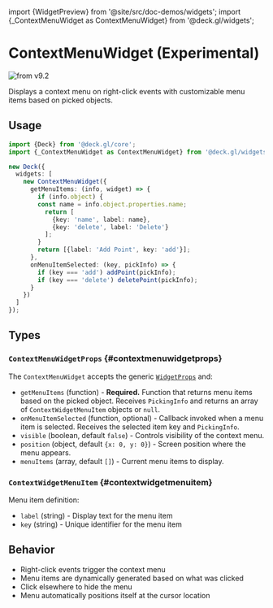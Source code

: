 import {WidgetPreview} from '@site/src/doc-demos/widgets';
import {_ContextMenuWidget as ContextMenuWidget} from '@deck.gl/widgets';

# ContextMenuWidget (Experimental)

<img src="https://img.shields.io/badge/from-v9.2-green.svg?style=flat-square" alt="from v9.2" />

Displays a context menu on right-click events with customizable menu items based on picked objects.

## Usage

<WidgetPreview cls={GeocoderWidget}/>

```ts
import {Deck} from '@deck.gl/core';
import {_ContextMenuWidget as ContextMenuWidget} from '@deck.gl/widgets';

new Deck({
  widgets: [
    new ContextMenuWidget({
      getMenuItems: (info, widget) => {
        if (info.object) {
        const name = info.object.properties.name;
          return [
            {key: 'name', label: name},
            {key: 'delete', label: 'Delete'}
          ];
        }
        return [{label: 'Add Point', key: 'add'}];
      },
      onMenuItemSelected: (key, pickInfo) => {
        if (key === 'add') addPoint(pickInfo);  
        if (key === 'delete') deletePoint(pickInfo);  
      }
    })
  ]
});
```

## Types

### `ContextMenuWidgetProps` {#contextmenuwidgetprops}

The `ContextMenuWidget` accepts the generic [`WidgetProps`](../core/widget.md#widgetprops) and:

- `getMenuItems` (function) - **Required.** Function that returns menu items based on the picked object. Receives `PickingInfo` and returns an array of `ContextWidgetMenuItem` objects or `null`.
- `onMenuItemSelected` (function, optional) - Callback invoked when a menu item is selected. Receives the selected item key and `PickingInfo`.
- `visible` (boolean, default `false`) - Controls visibility of the context menu.
- `position` (object, default `{x: 0, y: 0}`) - Screen position where the menu appears.
- `menuItems` (array, default `[]`) - Current menu items to display.

### `ContextWidgetMenuItem` {#contextwidgetmenuitem}

Menu item definition:

- `label` (string) - Display text for the menu item
- `key` (string) - Unique identifier for the menu item

## Behavior

- Right-click events trigger the context menu
- Menu items are dynamically generated based on what was clicked
- Click elsewhere to hide the menu
- Menu automatically positions itself at the cursor location
